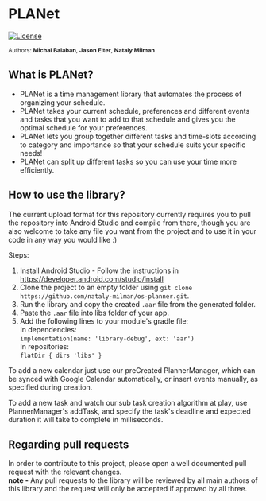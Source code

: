 <!--
  Title: PLANet Scheduling Library
  Description: Preference-based automatic schedule planner library for maximum task completion
  Authors: Michal Balaban, Jason Elter, Nataly Milman
  -->

# PLANet 
[![License](https://img.shields.io/badge/License-Apache%202.0-blue.svg)](https://opensource.org/licenses/Apache-2.0)

<sup>Authors: **Michal Balaban**, **Jason Elter**, **Nataly Milman**</sup>

## What is PLANet?
* PLANet is a time management library that automates the process of organizing your schedule.
* PLANet takes your current schedule, preferences and different events and tasks that you want to add to that schedule and gives you the optimal schedule for your preferences.
* PLANet lets you group together different tasks and time-slots according to category and importance so that your schedule suits your specific needs!
* PLANet can split up different tasks so you can use your time more efficiently.

## How to use the library?
The current upload format for this repository currently requires you to pull the repository into Android Studio and compile from there, though you are also welcome to take any file you want from the project and to use it in your code in any way you would like :)

Steps:
1. Install Android Studio - Follow the instructions in https://developer.android.com/studio/install<br/>
2. Clone the project to an empty folder using `git clone https://github.com/nataly-milman/os-planner.git`.
3. Run the library and copy the created `.aar` file from the generated folder.
4. Paste the `.aar` file into libs folder of your app.
5. Add the following lines to your module's gradle file:<br/>
   In dependencies:<br/>
   `implementation(name: 'library-debug', ext: 'aar')`<br/>
   In repositories:<br/>
   `flatDir { dirs 'libs' }`

To add a new calendar just use our preCreated PlannerManager, which can be synced with Google Calendar automatically, or insert events manually, as specified during creation.

To add a new task and watch our sub task creation algorithm at play, use PlannerManager's addTask,
and specify the task's deadline and expected duration it will take to complete in milliseconds.

## Regarding pull requests
In order to contribute to this project, please open a well documented pull request with the relevant changes.<br/>
**note -** Any pull requests to the library will be reviewed by all main authors of this library and the request will only be accepted if approved by all three.
